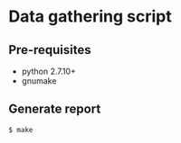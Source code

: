 # Data gathering script

## Pre-requisites

- python 2.7.10+
- gnumake

## Generate report

```
$ make
```
